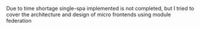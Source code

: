 Due to time shortage single-spa implemented is not completed, but I tried to cover the architecture and design of micro frontends using module federation